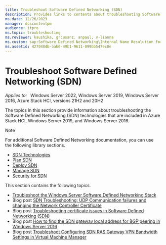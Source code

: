 ```yaml
---
title: Troubleshoot Software Defined Networking (SDN)
description: Provides links to contents about troubleshooting Software Defined Networking in Windows Server 2019 and 2016.
ms.date: 12/26/2023
manager: dcscontentpm
audience: itpro
ms.topic: troubleshooting
ms.reviewer: kaushika, grcusanz, anpaul, v-lianna
ms.custom: sap:Software Defined Networking\Internal Name Resolution for SDN, csstroubleshoot
ms.assetid: 427048db-bab6-49b1-9611-099bb547ec0e
---
```

# Troubleshoot Software Defined Networking (SDN)

_Applies to:_ &nbsp; Windows Server 2022, Windows Server 2019, Windows Server 2016, Azure Stack HCI, versions 21H2 and 20H2

The topics in this section provide information about troubleshooting the Software Defined Networking (SDN) technologies that are included in Azure Stack HCI, Windows Server 2019, and Windows Server 2016.

> [!NOTE]
> For additional Software Defined Networking documentation, you can use the following library sections.
>
> - [SDN Technologies](/windows-server/networking/sdn/technologies/software-defined-networking-technologies)
> - [Plan SDN](/azure-stack/hci/concepts/plan-software-defined-networking-infrastructure)
> - [Deploy SDN](/windows-server/networking/sdn/deploy/deploy-a-software-defined-network-infrastructure)
> - [Manage SDN](/windows-server/networking/sdn/manage/manage-sdn)
> - [Security for SDN](/azure-stack/hci/manage/nc-security)

This section contains the following topics.

- [Troubleshoot the Windows Server Software Defined Networking Stack](./troubleshoot-windows-server-software-defined-networking-stack.md)
- Blog post [SDN Troubleshooting: UDP Communication failures and changing the Network Controller Certificate](https://techcommunity.microsoft.com/t5/Networking-Blog/SDN-Troubleshooting-UDP-Communication-failures-and-changing-the/ba-p/339694)
- Blog post [Troubleshooting certificate issues in Software Defined Networking (SDN)](https://techcommunity.microsoft.com/t5/Networking-Blog/Troubleshooting-certificate-issues-in-Software-Defined/ba-p/339671)
- Blog post [How to find the SDN gateway local address for BGP peering in Windows Server 2016](https://techcommunity.microsoft.com/t5/Networking-Blog/How-to-find-the-SDN-gateway-local-address-for-BGP-peering-in/ba-p/339663)
- Blog post [Troubleshoot Configuring SDN RAS Gateway VPN Bandwidth Settings in Virtual Machine Manager](https://techcommunity.microsoft.com/t5/Networking-Blog/Troubleshoot-Configuring-SDN-RAS-Gateway-VPN-Bandwidth-Settings/ba-p/339661)
